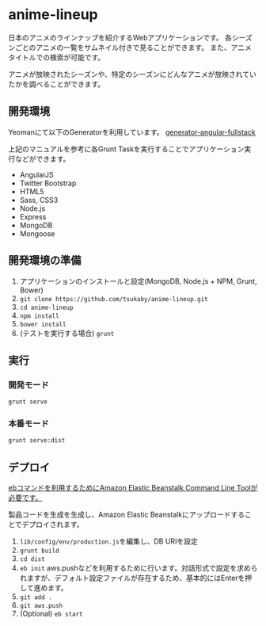 anime-lineup
============

日本のアニメのラインナップを紹介するWebアプリケーションです。
各シーズンごとのアニメの一覧をサムネイル付きで見ることができます。
また、アニメタイトルでの検索が可能です。

アニメが放映されたシーズンや、特定のシーズンにどんなアニメが放映されていたかを調べることができます。

## 開発環境

Yeomanにて以下のGeneratorを利用しています。
[generator-angular-fullstack](https://github.com/DaftMonk/generator-angular-fullstack)

上記のマニュアルを参考に各Grunt Taskを実行することでアプリケーション実行などができます。

* AngularJS
* Twitter Bootstrap
* HTML5
* Sass, CSS3
* Node.js
* Express
* MongoDB
* Mongoose

## 開発環境の準備

1. アプリケーションのインストールと設定(MongoDB, Node.js + NPM, Grunt, Bower)
2. `git clone https://github.com/tsukaby/anime-lineup.git`
3. `cd anime-lineup`
4. `npm install`
5. `bower install`
6. (テストを実行する場合) `grunt`

## 実行
### 開発モード

```bash
grunt serve
```

### 本番モード

```bash
grunt serve:dist
```

## デプロイ

[ebコマンドを利用するためにAmazon Elastic Beanstalk Command Line Toolが必要です。](http://aws.amazon.com/code/6752709412171743)

製品コードを生成を生成し、Amazon Elastic Beanstalkにアップロードすることでデプロイされます。

1. `lib/config/env/production.js`を編集し、DB URIを設定
2. `grunt build`
3. `cd dist`
4. `eb init`
aws.pushなどを利用するために行います。対話形式で設定を求められますが、デフォルト設定ファイルが存在するため、基本的にはEnterを押して進めます。
5. `git add .`
6. `git aws.push`
7. (Optional) `eb start`

